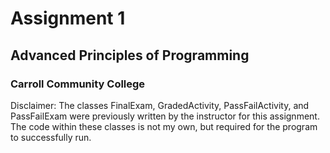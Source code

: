 # Assignment 1
## Advanced Principles of Programming
### Carroll Community College

Disclaimer: The classes FinalExam, GradedActivity, PassFailActivity, and PassFailExam were previously written by the instructor for this assignment. The code within these classes is not my own, but required for the program to successfully run.
